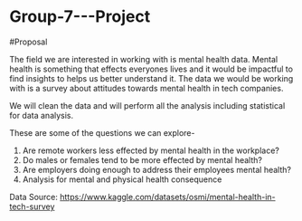 # Group-7---Project


#Proposal

The field we are interested in working with is mental health data. Mental health is something that effects everyones lives and it would be impactful to find insights to helps us better understand it. The data we would be working with is a survey about attitudes towards mental health in tech companies. 

We will clean the data and will perform all the analysis including statistical for data analysis.

These are some of the questions we can explore-

1) Are remote workers less effected by mental health in the workplace? 
2) Do males or females tend to be more effected by mental health? 
3) Are employers doing enough to address their employees mental health?
4) Analysis for mental and physical health consequence

Data Source: https://www.kaggle.com/datasets/osmi/mental-health-in-tech-survey
